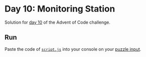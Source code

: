 # Day 10: Monitoring Station
Solution for [day 10](https://adventofcode.com/2019/day/10) of the Advent of Code challenge.

## Run
Paste the code of [`script.js`](script.js) into your console on your [puzzle input](https://adventofcode.com/2019/day/10/input).